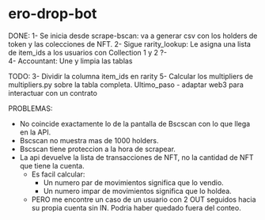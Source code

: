 # ero-drop-bot

DONE:
1- Se inicia desde scrape-bscan: va a generar csv con los holders de token y las colecciones de NFT.
2- Sigue rarity_lookup: Le asigna una lista de item_ids a los usuarios con Collection 1 y 2
?-  
4- Accountant: Une y limpia las tablas

TODO:
3- Dividir la columna item_ids en rarity
5- Calcular los multipliers de multipliers.py sobre la tabla completa.
Ultimo_paso - adaptar web3 para interactuar con un contrato

PROBLEMAS:

- No coincide exactamente lo de la pantalla de Bscscan con lo que llega en la API.
- Bscscan no muestra mas de 1000 holders.
- Bscscan tiene proteccion a la hora de scrapear.
- La api devuelve la lista de transacciones de NFT, no la cantidad de NFT que tiene la cuenta.
  - Es facil calcular:
    - Un numero par de movimientos significa que lo vendio.
    - Un numero impar de movimientos significa que lo holdea.
  - PERO me encontre un caso de un usuario con 2 OUT seguidos hacia su propia cuenta sin IN. Podria haber quedado fuera del conteo.
